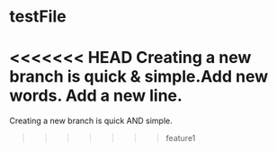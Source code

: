 testFile
========
<<<<<<< HEAD
Creating a new branch is quick & simple.Add new words.
Add a new line.
=======
Creating a new branch is quick AND simple.
>>>>>>> feature1
